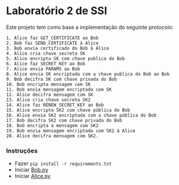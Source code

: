# Laboratório 2 de SSI

Este projeto tem como base a implementação do seguinte protocolo:

```
1. Alice faz GET_CERTIFICATE ao Bob
2. Bob faz SEND_CERTIFICATE à Alice
3. Bob envia certificado do Bob à Alice
4. Alice cria chave secreta SK
5. Alice encripta SK com chave publica do Bob
6. Alice faz SECRET_KEY ao Bob
7. Alice envia PARAMS ao Bob
8. Alice envia SK encriptada com a chave publica do Bob ao Bob
9. Bob decifra SK com chave privada do Bob
10. Bob encripta mensagem com SK
11. Bob envia mensagem encriptada com SK
12. Alice decifra mensagem com SK
13. Alice cria chave secreta SK2
14. Alice faz RENEW_SECRET_KEY ao Bob
15. Alice encripta SK2 com chave pública do Bob
16. Alice envia SK2 encriptada com a chave pública do Bob
17. Bob decifra SK2 com chave privada do Bob
18. Bob encripta a mensagem com SK2
19. Bob envia mensagem encriptada com SK2 à Alice
20. Alice decifra mensagem com SK2.
```

### Instruções ###

- Fazer ```pip install -r requirements.txt```
- Iniciar [Bob.py](Bob.py)
- Iniciar [Alice.py](Alice.py)

